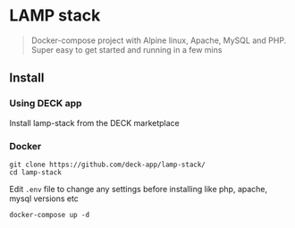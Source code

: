 # LAMP stack

> Docker-compose project with Alpine linux, Apache, MySQL and PHP. Super easy to get started and running in a few mins

## Install

### Using DECK app

Install lamp-stack from the DECK marketplace

### Docker 

```
git clone https://github.com/deck-app/lamp-stack/
cd lamp-stack
```

Edit `.env` file to change any settings before installing like php, apache, mysql versions etc

```
docker-compose up -d
```

